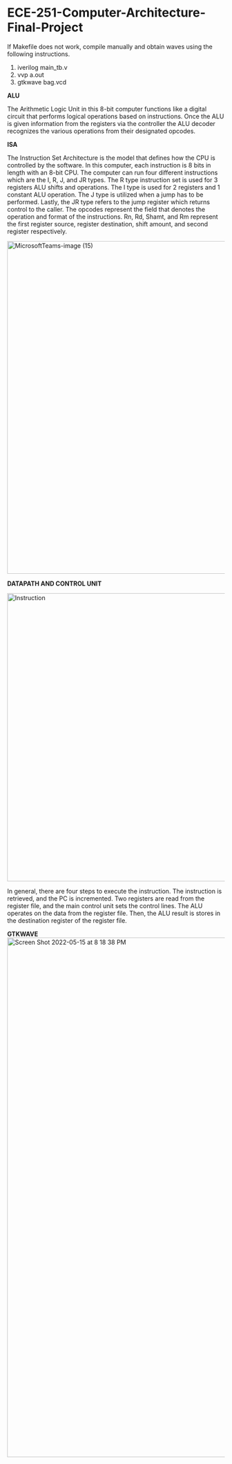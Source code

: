 # ECE-251-Computer-Architecture-Final-Project

If Makefile does not work, compile manually and obtain waves using the following instructions. 
1. iverilog main_tb.v
2. vvp a.out
3. gtkwave bag.vcd

**ALU**

The Arithmetic Logic Unit in this 8-bit computer functions like a digital circuit that performs logical operations based on instructions. Once the ALU is given information from the registers via the controller the ALU decoder recognizes the various operations from their designated opcodes. 

**ISA**

The Instruction Set Architecture is the model that defines how the CPU is controlled by the software. In this computer, each instruction is 8 bits in length with an 8-bit CPU. The computer can run four different instructions which are the I, R, J, and JR types. The R type instruction set is used for 3 registers ALU shifts and operations. The I type is used for 2 registers and 1 constant ALU operation. The J type is utilized when a jump has to be performed. Lastly, the JR type refers to the jump register which returns control to the caller. The opcodes represent the field that denotes the operation and format of the instructions. Rn, Rd, Shamt, and Rm represent the first register source, register destination, shift amount, and second register respectively.   

<img width="769" alt="MicrosoftTeams-image (15)" src="https://user-images.githubusercontent.com/70669028/168487002-f2424b3b-59d1-4551-a055-fd630794c3c2.png">

**DATAPATH AND CONTROL UNIT**

<img width="666" alt="Instruction" src="https://user-images.githubusercontent.com/94148211/168506584-671aab17-7dbd-49ff-aff9-9d1deea83eab.png">

In general, there are four steps to execute the instruction. The instruction is retrieved, and the PC is incremented. Two registers are read from the register file, and the main control unit sets the control lines. The ALU operates on the data from the register file. Then, the ALU result is stores in the destination register of the register file. 

**GTKWAVE**
<img width="1201" alt="Screen Shot 2022-05-15 at 8 18 38 PM" src="https://user-images.githubusercontent.com/94148211/168506689-1a4335e7-73b2-4de6-8f31-a9eca84d544a.png">
